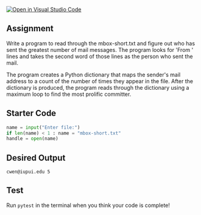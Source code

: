 [![Open in Visual Studio Code](https://classroom.github.com/assets/open-in-vscode-c66648af7eb3fe8bc4f294546bfd86ef473780cde1dea487d3c4ff354943c9ae.svg)](https://classroom.github.com/online_ide?assignment_repo_id=10750757&assignment_repo_type=AssignmentRepo)
## Assignment
Write a program to read through the mbox-short.txt and figure out who has sent the greatest number of mail messages. The program looks for 'From ' lines and takes the second word of those lines as the person who sent the mail. 

The program creates a Python dictionary that maps the sender's mail address to a count of the number of times they appear in the file. After the dictionary is produced, the program reads through the dictionary using a maximum loop to find the most prolific committer.

## Starter Code
```python
name = input("Enter file:")
if len(name) < 1 : name = "mbox-short.txt"
handle = open(name)
```

## Desired Output
```
cwen@iupui.edu 5
```

## Test
Run `pytest` in the terminal when you think your code is complete!
